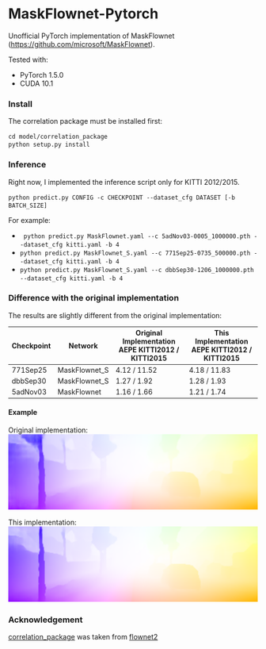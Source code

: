 # MaskFlownet-Pytorch
Unofficial PyTorch implementation of MaskFlownet (https://github.com/microsoft/MaskFlownet).

Tested with:
* PyTorch 1.5.0
* CUDA 10.1

### Install
The correlation package must be installed first:
```
cd model/correlation_package
python setup.py install
```

### Inference
Right now, I implemented the inference script only for KITTI 2012/2015.

```
python predict.py CONFIG -c CHECKPOINT --dataset_cfg DATASET [-b BATCH_SIZE]
```

For example:
* ``` python predict.py MaskFlownet.yaml --c 5adNov03-0005_1000000.pth --dataset_cfg kitti.yaml -b 4```
* ``` python predict.py MaskFlownet_S.yaml --c 771Sep25-0735_500000.pth --dataset_cfg kitti.yaml -b 4 ```
* ``` python predict.py MaskFlownet_S.yaml --c dbbSep30-1206_1000000.pth --dataset_cfg kitti.yaml -b 4 ```

### Difference with the original implementation
The results are slightly different from the original implementation:

| Checkpoint | Network | Original Implementation AEPE KITTI2012 / KITTI2015 | This Implementation AEPE KITTI2012 / KITTI2015 |
| --- | --- | --- | ---|
| 771Sep25 | MaskFlownet_S | 4.12 / 11.52 | 4.18 / 11.83 |
| dbbSep30 | MaskFlownet_S | 1.27 / 1.92 | 1.28 / 1.93 |
| 5adNov03 | MaskFlownet   | 1.16 / 1.66 | 1.21 / 1.74 |
 
#### Example
Original implementation:
![original_visualization](./data/original-implementation.png)

This implementation:
![this_visualization](./data/this-implementation.png)

### Acknowledgement
[correlation_package](model/correlation_package) was taken from [flownet2](https://github.com/NVIDIA/flownet2-pytorch/tree/master/networks/correlation_package)
